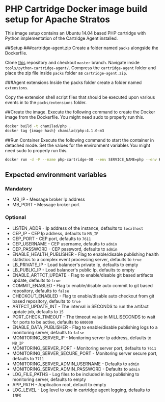 # PHP Cartridge Docker image build setup for Apache Stratos

This image setup contains an Ubuntu 14.04 based PHP cartridge with Python implementation of the Cartridge Agent installed.  

##Setup
###cartridge-agent.zip
Create a folder named `packs` alongside the Dockerfile.

Clone [this](https://github.com/chamilad/stratos.git) repository and checkout `master` branch. Navigate inside `tools/python-cartridge-agent/`. Compress the `cartridge-agent` folder and place the zip file inside `packs` folder as `cartridge-agent.zip`. 

###Agent extensions
Inside the packs folder create a folder named `extensions`. 

Copy the extension shell script files that should be executed upon various events in to the `packs/extensions` folder.

##Create the image.
Execute the following command to create the Docker image from the Dockerfile. You might need sudo to properly run this.

```bash
docker build -t chamilad/php .
docker tag {image hash} chamilad/php:4.1.0-m3
```

##Run Container
Execute the following command to start the container in detached mode. Set the values for the environment variables You might need sudo to properly run this.

```bash
docker run -d -P --name php-cartridge-08 --env SERVICE_NAME=php --env HOST_NAME=test2.php.stratos.com --env MULTITENANT=false --env TENANT_ID=1 --env TENANT_RANGE=* --env CARTRIDGE_ALIAS=php-my --env CLUSTER_ID=php.my.chamilad.com --env CARTRIDGE_KEY=BNdP01v8VEQPPYGY --env DEPLOYMENT=default --env REPO_URL=https://github.com/chamilad/NeWoice.git --env PORTS=80 --env PUPPET_IP=192.168.16.29 --env PUPPET_HOSTNAME=puppet.chamilad.com --env PUPPET_ENV=env --env MEMBER_ID=member1.cluster1.php.stratos.org --env LB_CLUSTER_ID=null --env NETWORK_PARTITION_ID=null --env PARTITION_ID=null --env APP_PATH=/var/www/www/ --env MIN_COUNT=1 --env MB_IP=10.100.5.140 --env MB_PORT=1883 --env LOG_LEVEL=DEBUG chamilad/php-4.1.0-m2-py
```

## Expected environment variables

### Mandatory

* MB_IP - Message broker Ip address
* MB_PORT - Message broker port

### Optional

* LISTEN_ADDR - Ip address of the instance, defaults to `localhost`
* CEP_IP - CEP Ip address, defaults to `MB_IP`
* CEP_PORT - CEP port, defaults to `7611`
* CEP_USERNAME - CEP username, defaults to `admin`
* CEP_PASSWORD - CEP password, defaults to `admin`
* ENABLE_HEALTH_PUBLISHER - Flag to enable/disable publishing health statistics to a complex event processing server, defaults to `true`
* LB_PRIVATE_IP - Load balancer's private Ip, defaults to empty
* LB_PUBLIC_IP - Load balancer's public Ip, defaults to empty
* ENABLE_ARTFCT_UPDATE - Flag to enable/disable git based artifacts update, defaults to `true`
* COMMIT_ENABLED - Flag to enable/disable auto commit to git based repository, defaults to `false`
* CHECKOUT_ENABLED - Flag to enable/disable auto checkout from git based repository, defaults to `true`
* ARTFCT_UPDATE_INT - The interval in SECONDS to run the artifact update job, defaults to `15`
* PORT_CHECK_TIMEOUT - The timeout value in MILLISECONDS to wait for ports to be active, defaults to `600000`
* ENABLE_DATA_PUBLISHER - Flag to enable/disable publishing logs to a monitoring server, defaults to `false`
* MONITORING_SERVER_IP - Monitoring server Ip address, defaults to `MB_IP`
* MONITORING_SERVER_PORT - Monitoring server port, defaults to `7611`
* MONITORING_SERVER_SECURE_PORT - Monitoring server secure port, defaults to `7711`
* MONITORING_SERVER_ADMIN_USERNAME - Defaults to `admin`
* MONITORING_SERVER_ADMIN_PASSWORD - Defaults to `admin`
* LOG_FILE_PATHS - Log files to be included in log publishing to monitoring server, defaults to empty
* APP_PATH - Application root, default to empty
* LOG_LEVEL - Log level to use in cartridge agent logging, defaults to `INFO`

